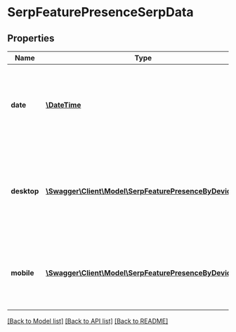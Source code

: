 # SerpFeaturePresenceSerpData

## Properties
Name | Type | Description | Notes
------------ | ------------- | ------------- | -------------
**date** | [**\DateTime**](\DateTime.md) | The date within the selected timeframe when the SERP features were detected. | [optional] 
**desktop** | [**\Swagger\Client\Model\SerpFeaturePresenceByDevice[]**](SerpFeaturePresenceByDevice.md) | Parent field containing the features present in the desktop SERP on the returned date. | [optional] 
**mobile** | [**\Swagger\Client\Model\SerpFeaturePresenceByDevice[]**](SerpFeaturePresenceByDevice.md) | Parent field containing the SERP features detected on searches from mobile devices. | [optional] 

[[Back to Model list]](../../README.md#documentation-for-models) [[Back to API list]](../../README.md#documentation-for-api-endpoints) [[Back to README]](../../README.md)


